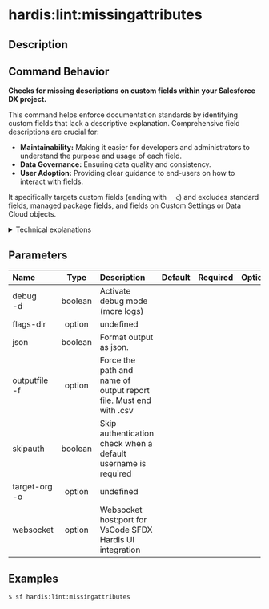 <!-- This file has been generated with command 'sf hardis:doc:plugin:generate'. Please do not update it manually or it may be overwritten -->
# hardis:lint:missingattributes

## Description


## Command Behavior

**Checks for missing descriptions on custom fields within your Salesforce DX project.**

This command helps enforce documentation standards by identifying custom fields that lack a descriptive explanation. Comprehensive field descriptions are crucial for:

- **Maintainability:** Making it easier for developers and administrators to understand the purpose and usage of each field.
- **Data Governance:** Ensuring data quality and consistency.
- **User Adoption:** Providing clear guidance to end-users on how to interact with fields.

It specifically targets custom fields (ending with `__c`) and excludes standard fields, managed package fields, and fields on Custom Settings or Data Cloud objects.

<details markdown="1">
<summary>Technical explanations</summary>

The command's technical implementation involves:

- **File Discovery:** It uses `glob` to find all custom field metadata files (`.field-meta.xml`) within your project.
- **Custom Setting Exclusion:** It first filters out fields belonging to Custom Settings by reading the corresponding object metadata files (`.object-meta.xml`) and checking for the `<customSettingsType>` tag. It also excludes Data Cloud objects (`__dlm`, `__dll`) and managed package fields.
- **XML Parsing:** For each remaining custom field file, it reads the XML content and parses it using `xml2js` to extract the `fullName` and `description` attributes.
- **Description Check:** It verifies if the `description` attribute is present and not empty for each custom field.
- **Data Aggregation:** All custom fields found to be missing a description are collected into a list, along with their object and field names.
- **Report Generation:** It generates a CSV report (`lint-missingattributes.csv`) containing details of all fields with missing descriptions.
- **Notification Integration:** It integrates with the `NotifProvider` to send notifications (e.g., to Slack, MS Teams, Grafana) about the presence and count of fields with missing descriptions, making it suitable for automated quality checks in CI/CD pipelines.
</details>


## Parameters

| Name              |  Type   | Description                                                       | Default | Required | Options |
|:------------------|:-------:|:------------------------------------------------------------------|:-------:|:--------:|:-------:|
| debug<br/>-d      | boolean | Activate debug mode (more logs)                                   |         |          |         |
| flags-dir         | option  | undefined                                                         |         |          |         |
| json              | boolean | Format output as json.                                            |         |          |         |
| outputfile<br/>-f | option  | Force the path and name of output report file. Must end with .csv |         |          |         |
| skipauth          | boolean | Skip authentication check when a default username is required     |         |          |         |
| target-org<br/>-o | option  | undefined                                                         |         |          |         |
| websocket         | option  | Websocket host:port for VsCode SFDX Hardis UI integration         |         |          |         |

## Examples

```shell
$ sf hardis:lint:missingattributes
```


